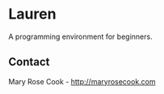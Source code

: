 # Lauren

A programming environment for beginners.

## Contact

Mary Rose Cook - http://maryrosecook.com
